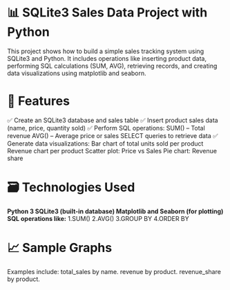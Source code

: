 # 📊 SQLite3 Sales Data Project with Python
This project shows how to build a simple sales tracking system using SQLite3 and Python. It includes operations like inserting product data, performing SQL calculations (SUM, AVG), retrieving records, and creating data visualizations using matplotlib and seaborn.

# 🧠 Features
✅ Create an SQLite3 database and sales table
✅ Insert product sales data (name, price, quantity sold)
✅ Perform SQL operations:
                          SUM() – Total revenue
                          AVG() – Average price or sales
                          SELECT queries to retrieve data
✅ Generate data visualizations:
                                Bar chart of total units sold per product
                                Revenue chart per product
                                Scatter plot: Price vs Sales
                                Pie chart: Revenue share
# 🗃️ Technologies Used
**Python 3
SQLite3 (built-in database)
Matplotlib and Seaborn (for plotting)
SQL operations like:**
1.SUM()
2.AVG()
3.GROUP BY
4.ORDER BY

# 📈 Sample Graphs
Examples include:
total_sales by name.
revenue by product.
revenue_share by product.



                              
